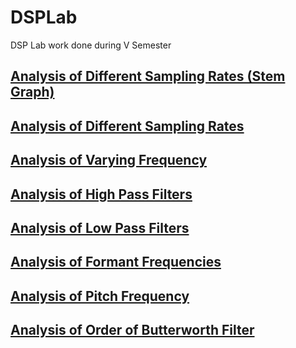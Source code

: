 # DSPLab
DSP Lab work done during V Semester

## [Analysis of Different Sampling Rates (Stem Graph)](https://github.com/MBadriNarayanan/DSPLab/blob/main/SamplingStem.m)

## [Analysis of Different Sampling Rates](https://github.com/MBadriNarayanan/DSPLab/blob/main/SamplingPlot.m)

## [Analysis of Varying Frequency](https://github.com/MBadriNarayanan/DSPLab/blob/main/VaryingFrequency.m)

## [Analysis of High Pass Filters](https://github.com/MBadriNarayanan/DSPLab/blob/main/HighPassFilter.m)

## [Analysis of Low Pass Filters](https://github.com/MBadriNarayanan/DSPLab/blob/main/LowPassFilter.m)

## [Analysis of Formant Frequencies](https://github.com/MBadriNarayanan/DSPLab/blob/main/AnalysisOfFormantFrequencies.m)

## [Analysis of Pitch Frequency](https://github.com/MBadriNarayanan/DSPLab/blob/main/AnalysisOfPitchFrequency.m)

## [Analysis of Order of Butterworth Filter](https://github.com/MBadriNarayanan/DSPLab/blob/main/ButterworthFilter.m)
